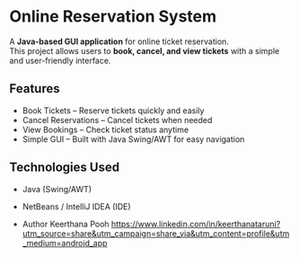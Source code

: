 # Online Reservation System

A **Java-based GUI application** for online ticket reservation.  
This project allows users to **book, cancel, and view tickets** with a simple and user-friendly interface.

## Features
- Book Tickets – Reserve tickets quickly and easily  
- Cancel Reservations – Cancel tickets when needed  
- View Bookings – Check ticket status anytime  
- Simple GUI – Built with Java Swing/AWT for easy navigation  

## Technologies Used
- Java (Swing/AWT)
- NetBeans / IntelliJ IDEA (IDE)

- Author
Keerthana Pooh
https://www.linkedin.com/in/keerthanataruni?utm_source=share&utm_campaign=share_via&utm_content=profile&utm_medium=android_app
